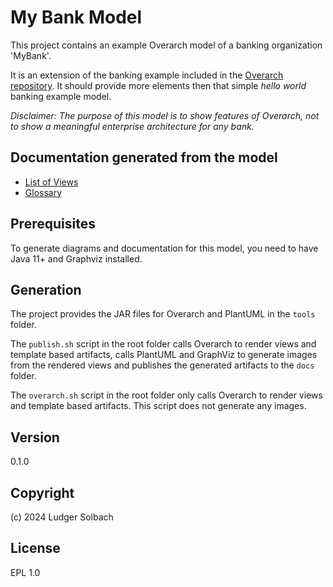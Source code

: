 # My Bank Model

This project contains an example Overarch model of a banking organization
'MyBank'.

It is an extension of the banking example included in the
[Overarch repository](https://github.com/soulspace-org/overarch).
It should provide more elements then that simple *hello world* banking example
model.

*Disclaimer: The purpose of this model is to show features of Overarch, not to show a meaningful enterprise architecture for any bank.*

## Documentation generated from the model
* [List of Views](docs/mybank/views.md)
* [Glossary](docs/mybank/glossary.md)

## Prerequisites
To generate diagrams and documentation for this model, you need to have Java 11+ and Graphviz installed.

## Generation
The project provides the JAR files for Overarch and PlantUML in the `tools` folder.

The `publish.sh` script in the root folder calls Overarch to render views and
template based artifacts, calls PlantUML and GraphViz to generate
images from the rendered views and publishes the generated artifacts to the `docs` folder.

The `overarch.sh` script in the root folder only calls Overarch to render views
and template based artifacts. This script does not generate any images.

## Version
0.1.0

## Copyright
(c) 2024 Ludger Solbach

## License
EPL 1.0